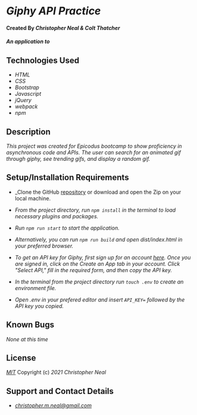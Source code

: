 # _Giphy API Practice_

#### Created By _**Christopher Neal & Colt Thatcher**_

#### _An application to_

## Technologies Used

* _HTML_
* _CSS_
* _Bootstrap_
* _Javascript_
* _jQuery_
* _webpack_
* _npm_

## Description

_This project was created for Epicodus bootcamp to show proficiency in asynchronous code and APIs. The user can search for an animated gif through giphy, see trending gifs, and display a random gif._

## Setup/Installation Requirements

* _Clone the GitHub [repository](https://github.com/christophermneal/giphy) or download and open the Zip on your local machine.
* _From the project directory, run `npm install` in the terminal to load necessary plugins and packages._
* _Run `npm run start` to start the application._
* _Alternatively, you can run `npm run build` and open dist/index.html in your preferred browser._

* _To get an API key for Giphy, first sign up for an account [here](https://developers.giphy.com/docs/api#quick-start-guide). Once you are signed in, click on the Create an App tab in your account. Click "Select API," fill in the required form, and then copy the API key._
* _In the terminal from the project directory run `touch .env` to create an environment file._
* _Open .env in your prefered editor and insert `API_KEY=` followed by the API key you copied._

## Known Bugs

_None at this time_

## License

_[MIT](https://opensource.org/licenses/MIT)_
Copyright (c) _2021_ _Christopher Neal_

## Support and Contact Details
* _[christopher.m.neal@gmail.com](mailto:christopher.m.neal@gmail.com)_
